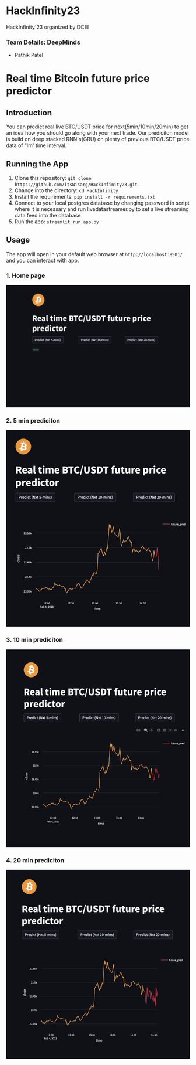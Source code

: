 # HackInfinity23
HackInfinity'23 organized by DCEI

### Team Details: DeepMinds
* Pathik Patel


# Real time Bitcoin future price predictor

## Introduction
You can predict real live BTC/USDT price for next(5min/10min/20min) to get an idea how you should go along with your next trade. Our prediciton model
is build on deep stacked RNN's(GRU) on plenty of previous BTC/USDT price data of '1m' time interval.

## Running the App
1. Clone this repository: `git clone https://github.com/itsNisarg/HackInfinity23.git`
2. Change into the directory: `cd HackInfinity`
3. Install the requirements: `pip install -r requirements.txt`
4. Connect to your local postgres database by changing password in script where it is necessary and run livedatastreamer.py to set a live streaming data feed into the database 
5. Run the app: `streamlit run app.py`

## Usage
The app will open in your default web browser at `http://localhost:8501/` and you can interact with app.

### 1. Home page
![Home page](Home.png)

### 2. 5 min prediciton 
![5 min prediction](five.png)

### 3. 10 min prediciton 
![10 min prediciton ](ten.png)

### 4. 20 min prediciton 
![20 min prediciton ](twenty.png)


